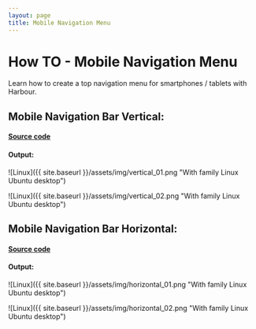 ```yaml
---
layout: page
title: Mobile Navigation Menu
---
```


# How TO - Mobile Navigation Menu

Learn how to create a top navigation menu for smartphones / tablets with Harbour.

## Mobile Navigation Bar Vertical:

#### [Source code](https://github.com/rjopek/howto/blob/master/src/MobileNavigationMenu/vertical.prg)

#### Output:

![Linux]({{ site.baseurl }}/assets/img/vertical_01.png "With family Linux Ubuntu desktop")

![Linux]({{ site.baseurl }}/assets/img/vertical_02.png "With family Linux Ubuntu desktop")

## Mobile Navigation Bar Horizontal:

#### [Source code](https://github.com/rjopek/howto/blob/master/src/MobileNavigationMenu/horizontal.prg)

#### Output:

![Linux]({{ site.baseurl }}/assets/img/horizontal_01.png "With family Linux Ubuntu desktop")

![Linux]({{ site.baseurl }}/assets/img/horizontal_02.png "With family Linux Ubuntu desktop")



